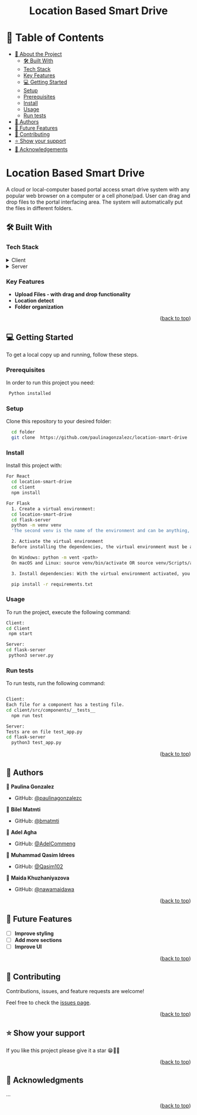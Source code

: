 <div align="center">
  <h1><b>Location Based Smart Drive</b></h1>
</div>

# 📗 Table of Contents

- [📖 About the Project](#about-project)
  - [🛠 Built With](#built-with)
  - [Tech Stack](#tech-stack)
  - [Key Features](#key-features)
  - [💻 Getting Started](#getting-started)
  - [Setup](#setup)
  - [Prerequisites](#prerequisites)
  - [Install](#install)
  - [Usage](#usage)
  - [Run tests](#run-tests)
- [👥 Authors](#authors)
- [🔭 Future Features](#future-features)
- [🤝 Contributing](#contributing)
- [⭐️ Show your support](#support)
- [🙏 Acknowledgements](#acknowledgements)

# Location Based Smart Drive <a name="about-project"></a>

A cloud or local-computer based portal access smart drive system with any popular
web browser on a computer or a cell phone/pad. User can drag and drop files to the portal interfacing area. The system will automatically put the files in different folders.

## 🛠 Built With <a name="built-with"></a>

### Tech Stack <a name="tech-stack"></a>

<details>
  <summary>Client</summary>
  <ul>
    <li><a href="https://reactjs.org/">React</a></li>
  </ul>
</details>

<details>
  <summary>Server</summary>
  <ul>
    <li><a href="https://flask.palletsprojects.com/en/3.0.x/">Flask - Python</a></li>
  </ul>
</details>

### Key Features <a name="key-features"></a>

- **Upload Files - with drag and drop functionality**
- **Location detect**
- **Folder organization**

<p align="right">(<a href="#readme-top">back to top</a>)</p>

## 💻 Getting Started <a name="getting-started"></a>

To get a local copy up and running, follow these steps.

### Prerequisites

In order to run this project you need:

```sh
 Python installed

```

### Setup

Clone this repository to your desired folder:

```sh
  cd folder
  git clone  https://github.com/paulinagonzalezc/location-smart-drive
```

### Install

Install this project with:

```sh
For React
  cd location-smart-drive
  cd client
  npm install

```

```sh
For Flask
  1. Create a virtual environment:
  cd location-smart-drive
  cd flask-server
  python -m venv venv
  'The second venv is the name of the environment and can be anything, but venv is a common convention.'

  2. Activate the virtual environment
  Before installing the dependencies, the virtual environment must be activated:

  On Windows: python -m vent <path>
  On macOS and Linux: source venv/bin/activate OR source venv/Scripts/activate

  3. Install dependencies: With the virtual environment activated, you can now install the dependencies using the requirements.txt file:

  pip install -r requirements.txt
```

### Usage

To run the project, execute the following command:

```sh
Client:
cd Client
 npm start

Server:
cd flask-server
 python3 server.py
```

### Run tests

To run tests, run the following command:

```sh

Client:
Each file for a component has a testing file.
cd client/src/components/__tests__
  npm run test

Server:
Tests are on file test_app.py
cd flask-server
  python3 test_app.py
```

<p align="right">(<a href="#readme-top">back to top</a>)</p>

## 👥 Authors <a name="authors"></a>

👤 **Paulina Gonzalez**

- GitHub: [@paulinagonzalezc](https://github.com/paulinagonzalezc)

👤 **Bilel Matmti**

- GitHub: [@bmatmti](https://github.com/bmatmti)

👤 **Adel Agha**

- GitHub: [@AdelCommeng](https://github.com/AdelCommeng)

👤 **Muhammad Qasim Idrees**

- GitHub: [@Qasim102](https://github.com/Quasim102)

👤 **Maida Khuzhaniyazova**

- GitHub: [@nawamaidawa](https://github.com/nawamaidawa)

<p align="right">(<a href="#readme-top">back to top</a>)</p>

## 🔭 Future Features <a name="future-features"></a>

- [ ] **Improve styling**
- [ ] **Add more sections**
- [ ] **Improve UI**

<p align="right">(<a href="#readme-top">back to top</a>)</p>

## 🤝 Contributing <a name="contributing"></a>

Contributions, issues, and feature requests are welcome!

Feel free to check the [issues page](https://github.com/paulinagonzalezc/location-smart-drive/issues).

<p align="right">(<a href="#readme-top">back to top</a>)</p>

## ⭐️ Show your support <a name="support"></a>

If you like this project please give it a star 😁🌟✨

<p align="right">(<a href="#readme-top">back to top</a>)</p>

## 🙏 Acknowledgments <a name="acknowledgements"></a>

...

<p align="right">(<a href="#readme-top">back to top</a>)</p>

